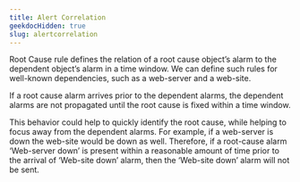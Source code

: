 ```yaml
---
title: Alert Correlation
geekdocHidden: true
slug: alertcorrelation
---
```


Root Cause rule defines the relation of a root cause object’s alarm to the dependent object’s alarm in a time window.  We can define such rules for well-known dependencies, such as a web-server and a web-site. 

If a root cause alarm arrives prior to the dependent alarms, the dependent alarms are not propagated until the root cause is fixed within a time window.   

This behavior could help to quickly identify the root cause, while helping to focus away from the dependent alarms. For example, if a web-server is down the web-site would be down as well. Therefore, if a root-cause alarm ‘Web-server down’ is present within a reasonable amount of time prior to the arrival of ‘Web-site down’ alarm, then the ‘Web-site down’ alarm will not be sent. 

